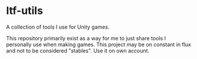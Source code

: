 # ltf-utils
 A collection of tools I use for Unity games. 

 This repository primarily exist as a way for me to just share tools I personally use when making games. 
 This project may be on constant in flux and not to be considered "stables". Use it on own account.
